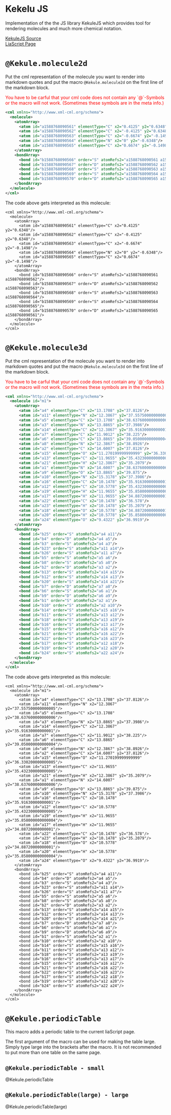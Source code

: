 <!--
author:   Yannik Höll

email:    labruzzler@gmail.com

version:  0.0.1

language: en

narrator: US English Female

script: http://cdnjs.cloudflare.com/ajax/libs/raphael/2.1.0/raphael-min.js
script: https://cdn.jsdelivr.net/gh/LiaTemplates/KekuleJS//kekule/three.js
script: https://cdn.jsdelivr.net/gh/LiaTemplates/KekuleJS/kekule/kekule.min.js
link: https://cdn.jsdelivr.net/gh/LiaTemplates/KekuleJS/kekule/themes/default/kekule.css

@Kekule.molecule2d: @_molecule2d_(@0, @uid)

@_molecule2d_
<div style="text-align: center" id="molecule_parent1_@1" class="deleteme"></div>

<script>
let rem = document.getElementsByClassName("deleteme");

for( let i=0; i< rem.length; i++ )
  rem[i].innerHTML = "";

const div = document.getElementById("molecule_parent1_@1");

const rawData = `@0`;
const mol = Kekule.IO.loadFormatData(rawData, 'cml');
var viewer = new Kekule.ChemWidget.Viewer2D(document, mol);
viewer.setAutofit(true);
viewer.removeClassName(Kekule.Widget.HtmlClassNames.NORMAL_BACKGROUND);

div.appendChild(viewer.getElement());
</script>
@end

@Kekule.molecule3d: @_molecule3d_(@0, @uid)

@_molecule3d_
<div style="text-align: center" id="molecule_parent2_@1" class="deleteme"></div>

<script>

let rem = document.getElementsByClassName("deleteme");

for( let i=0; i< rem.length; i++ )
  rem[i].innerHTML = "";

const div = document.getElementById("molecule_parent2_@1");

const rawData = `@0`;
const mol = Kekule.IO.loadFormatData(rawData, 'cml');
var viewer = new Kekule.ChemWidget.Viewer(document);

viewer.setDimension('800px', '800px');
viewer.setChemObj(mol);
viewer.setRenderType(Kekule.Render.RendererType.R3D);
viewer.setZoom(1.5);

viewer.setEnableToolbar(true);

div.appendChild(viewer.getElement());
</script>
@end

@Kekule.periodicTable: @_periodicTable_(@0, @uid)

@_periodicTable_
<div style="text-align: center" id="periodic_table_@1" class="deleteme"></div>

<script>

let rem = document.getElementsByClassName("deleteme");

for( let i=0; i< rem.length; i++ )
  rem[i].innerHTML = "";

const div = document.getElementById("periodic_table_@1");

const periodic_table = new Kekule.ChemWidget.PeriodicTable(document);

if("@0" !== "large")
  periodic_table.useMiniMode = true;
else
  periodic_table.useMiniMode = false;

periodic_table.setEnableSelect(true)
  .setDisplayedComponents(['symbol', 'name', 'atomicNumber'])
  .appendToElem(div);
</script>
@end
-->

# Kekelu JS

Implementation of the the JS library KekuleJS which provides tool for rendering
molecules and much more chemical notation.

[KekuleJS Source](https://github.com/partridgejiang/Kekule.js/tree/master) <br>
[LiaScript Page](https://liascript.github.io/course/?https://raw.githubusercontent.com/liaTemplates/KekuleJS/master/README.md#1)

# `@Kekule.molecule2d`

Put the cml representation of the molecule you want to render into markdown
quotes and put the macro `@Kekule.molecule2d` on the first line of the markdown
block.

<p style="color: red">You have to be carful that your cml code does not contain any
`@`-Symbols or the macro will not work. (Sometimes these symbols are in the meta info.)</p>

``` xml
<cml xmlns="http://www.xml-cml.org/schema">
  <molecule>
    <atomArray>
      <atom id="a1588768090561" elementType="C" x2="0.4125" y2="0.6348"/>
      <atom id="a1588768090562" elementType="C" x2="-0.4125" y2="0.6348"/>
      <atom id="a1588768090563" elementType="C" x2="-0.6674" y2="-0.1498"/>
      <atom id="a1588768090564" elementType="N" x2="0" y2="-0.6348"/>
      <atom id="a1588768090565" elementType="C" x2="0.6674" y2="-0.1498"/>
    </atomArray>
    <bondArray>
      <bond id="b1588768090566" order="S" atomRefs2="a1588768090561 a1588768090562"/>
      <bond id="b1588768090567" order="D" atomRefs2="a1588768090562 a1588768090563"/>
      <bond id="b1588768090568" order="S" atomRefs2="a1588768090563 a1588768090564"/>
      <bond id="b1588768090569" order="S" atomRefs2="a1588768090564 a1588768090565"/>
      <bond id="b1588768090570" order="D" atomRefs2="a1588768090565 a1588768090561"/>
    </bondArray>
  </molecule>
</cml>
```

The code above gets interpreted as this molecule:

``` @Kekule.molecule2d
<cml xmlns="http://www.xml-cml.org/schema">
  <molecule>
    <atomArray>
      <atom id="a1588768090561" elementType="C" x2="0.4125" y2="0.6348"/>
      <atom id="a1588768090562" elementType="C" x2="-0.4125" y2="0.6348"/>
      <atom id="a1588768090563" elementType="C" x2="-0.6674" y2="-0.1498"/>
      <atom id="a1588768090564" elementType="N" x2="0" y2="-0.6348"/>
      <atom id="a1588768090565" elementType="C" x2="0.6674" y2="-0.1498"/>
    </atomArray>
    <bondArray>
      <bond id="b1588768090566" order="S" atomRefs2="a1588768090561 a1588768090562"/>
      <bond id="b1588768090567" order="D" atomRefs2="a1588768090562 a1588768090563"/>
      <bond id="b1588768090568" order="S" atomRefs2="a1588768090563 a1588768090564"/>
      <bond id="b1588768090569" order="S" atomRefs2="a1588768090564 a1588768090565"/>
      <bond id="b1588768090570" order="D" atomRefs2="a1588768090565 a1588768090561"/>
    </bondArray>
  </molecule>
</cml>
```

# `@Kekule.molecule3d`

Put the cml representation of the molecule you want to render into markdown
quotes and put the macro `@Kekule.molecule3d` on the first line of the markdown
block.

<p style="color: red">You have to be carful that your cml code does not contain any
`@`-Symbols or the macro will not work. (Sometimes these symbols are in the meta info.)</p>

``` xml
<cml xmlns="http://www.xml-cml.org/schema">
  <molecule id="m1">
    <atomArray>
      <atom id="a4" elementType="C" x2="13.1708" y2="37.8126"/>
      <atom id="a11" elementType="N" x2="12.3867" y2="37.557500000000005"/>
      <atom id="a5" elementType="C" x2="13.1708" y2="38.637600000000006"/>
      <atom id="a3" elementType="N" x2="13.8865" y2="37.3986"/>
      <atom id="a14" elementType="C" x2="12.3867" y2="35.91630000000001"/>
      <atom id="a7" elementType="C" x2="11.9012" y2="38.225"/>
      <atom id="a6" elementType="C" x2="13.8865" y2="39.050000000000004"/>
      <atom id="a8" elementType="N" x2="12.3867" y2="38.8926"/>
      <atom id="a2" elementType="C" x2="14.6007" y2="37.8126"/>
      <atom id="a15" elementType="O" x2="11.270199999999999" y2="36.330200000000005"/>
      <atom id="a13" elementType="C" x2="11.9655" y2="35.432300000000005"/>
      <atom id="a21" elementType="H" x2="12.3867" y2="35.2079"/>
      <atom id="a1" elementType="N" x2="14.6007" y2="38.637600000000006"/>
      <atom id="a9" elementType="O" x2="13.8865" y2="39.875"/>
      <atom id="a10" elementType="N" x2="15.3178" y2="37.3986"/>
      <atom id="a16" elementType="C" x2="10.1478" y2="35.91630000000001"/>
      <atom id="a12" elementType="C" x2="10.5778" y2="35.432300000000005"/>
      <atom id="a19" elementType="H" x2="11.9655" y2="35.858000000000004"/>
      <atom id="a17" elementType="H" x2="11.9655" y2="34.88720000000001"/>
      <atom id="a22" elementType="C" x2="10.1478" y2="36.578"/>
      <atom id="a23" elementType="H" x2="10.1478" y2="35.2079"/>
      <atom id="a18" elementType="O" x2="10.5778" y2="34.88720000000001"/>
      <atom id="a20" elementType="H" x2="10.5778" y2="35.858000000000004"/>
      <atom id="a24" elementType="O" x2="9.4322" y2="36.9919"/>
    </atomArray>
    <bondArray>
      <bond id="b25" order="S" atomRefs2="a4 a11"/>
      <bond id="b4" order="D" atomRefs2="a4 a5"/>
      <bond id="b3" order="S" atomRefs2="a4 a3"/>
      <bond id="b23" order="S" atomRefs2="a11 a14"/>
      <bond id="b26" order="S" atomRefs2="a11 a7"/>
      <bond id="b5" order="S" atomRefs2="a5 a6"/>
      <bond id="b8" order="S" atomRefs2="a5 a8"/>
      <bond id="b2" order="D" atomRefs2="a3 a2"/>
      <bond id="b13" order="S" atomRefs2="a14 a15"/>
      <bond id="b12" order="S" atomRefs2="a14 a13"/>
      <bond id="b20" order="S" atomRefs2="a14 a21"/>
      <bond id="b7" order="D" atomRefs2="a7 a8"/>
      <bond id="b6" order="S" atomRefs2="a6 a1"/>
      <bond id="b9" order="D" atomRefs2="a6 a9"/>
      <bond id="b1" order="S" atomRefs2="a2 a1"/>
      <bond id="b10" order="S" atomRefs2="a2 a10"/>
      <bond id="b14" order="S" atomRefs2="a15 a16"/>
      <bond id="b11" order="S" atomRefs2="a13 a12"/>
      <bond id="b18" order="S" atomRefs2="a13 a19"/>
      <bond id="b16" order="S" atomRefs2="a13 a17"/>
      <bond id="b15" order="S" atomRefs2="a16 a12"/>
      <bond id="b21" order="S" atomRefs2="a16 a22"/>
      <bond id="b22" order="S" atomRefs2="a16 a23"/>
      <bond id="b17" order="S" atomRefs2="a12 a18"/>
      <bond id="b19" order="S" atomRefs2="a12 a20"/>
      <bond id="b24" order="S" atomRefs2="a22 a24"/>
    </bondArray>
  </molecule>
</cml>
```

The code above gets interpreted as this molecule:

``` @Kekule.molecule3d
<cml xmlns="http://www.xml-cml.org/schema">
  <molecule id="m1">
    <atomArray>
      <atom id="a4" elementType="C" x2="13.1708" y2="37.8126"/>
      <atom id="a11" elementType="N" x2="12.3867" y2="37.557500000000005"/>
      <atom id="a5" elementType="C" x2="13.1708" y2="38.637600000000006"/>
      <atom id="a3" elementType="N" x2="13.8865" y2="37.3986"/>
      <atom id="a14" elementType="C" x2="12.3867" y2="35.91630000000001"/>
      <atom id="a7" elementType="C" x2="11.9012" y2="38.225"/>
      <atom id="a6" elementType="C" x2="13.8865" y2="39.050000000000004"/>
      <atom id="a8" elementType="N" x2="12.3867" y2="38.8926"/>
      <atom id="a2" elementType="C" x2="14.6007" y2="37.8126"/>
      <atom id="a15" elementType="O" x2="11.270199999999999" y2="36.330200000000005"/>
      <atom id="a13" elementType="C" x2="11.9655" y2="35.432300000000005"/>
      <atom id="a21" elementType="H" x2="12.3867" y2="35.2079"/>
      <atom id="a1" elementType="N" x2="14.6007" y2="38.637600000000006"/>
      <atom id="a9" elementType="O" x2="13.8865" y2="39.875"/>
      <atom id="a10" elementType="N" x2="15.3178" y2="37.3986"/>
      <atom id="a16" elementType="C" x2="10.1478" y2="35.91630000000001"/>
      <atom id="a12" elementType="C" x2="10.5778" y2="35.432300000000005"/>
      <atom id="a19" elementType="H" x2="11.9655" y2="35.858000000000004"/>
      <atom id="a17" elementType="H" x2="11.9655" y2="34.88720000000001"/>
      <atom id="a22" elementType="C" x2="10.1478" y2="36.578"/>
      <atom id="a23" elementType="H" x2="10.1478" y2="35.2079"/>
      <atom id="a18" elementType="O" x2="10.5778" y2="34.88720000000001"/>
      <atom id="a20" elementType="H" x2="10.5778" y2="35.858000000000004"/>
      <atom id="a24" elementType="O" x2="9.4322" y2="36.9919"/>
    </atomArray>
    <bondArray>
      <bond id="b25" order="S" atomRefs2="a4 a11"/>
      <bond id="b4" order="D" atomRefs2="a4 a5"/>
      <bond id="b3" order="S" atomRefs2="a4 a3"/>
      <bond id="b23" order="S" atomRefs2="a11 a14"/>
      <bond id="b26" order="S" atomRefs2="a11 a7"/>
      <bond id="b5" order="S" atomRefs2="a5 a6"/>
      <bond id="b8" order="S" atomRefs2="a5 a8"/>
      <bond id="b2" order="D" atomRefs2="a3 a2"/>
      <bond id="b13" order="S" atomRefs2="a14 a15"/>
      <bond id="b12" order="S" atomRefs2="a14 a13"/>
      <bond id="b20" order="S" atomRefs2="a14 a21"/>
      <bond id="b7" order="D" atomRefs2="a7 a8"/>
      <bond id="b6" order="S" atomRefs2="a6 a1"/>
      <bond id="b9" order="D" atomRefs2="a6 a9"/>
      <bond id="b1" order="S" atomRefs2="a2 a1"/>
      <bond id="b10" order="S" atomRefs2="a2 a10"/>
      <bond id="b14" order="S" atomRefs2="a15 a16"/>
      <bond id="b11" order="S" atomRefs2="a13 a12"/>
      <bond id="b18" order="S" atomRefs2="a13 a19"/>
      <bond id="b16" order="S" atomRefs2="a13 a17"/>
      <bond id="b15" order="S" atomRefs2="a16 a12"/>
      <bond id="b21" order="S" atomRefs2="a16 a22"/>
      <bond id="b22" order="S" atomRefs2="a16 a23"/>
      <bond id="b17" order="S" atomRefs2="a12 a18"/>
      <bond id="b19" order="S" atomRefs2="a12 a20"/>
      <bond id="b24" order="S" atomRefs2="a22 a24"/>
    </bondArray>
  </molecule>
</cml>
```

# `@Kekule.periodicTable`
This macro adds a periodic table to the current liaScript page.

The first argument of the macro can be used for making the table large.
Simply type large into the brackets after the macro.
It is not recommended to put more than one table on the same page.

## `@Kekule.periodicTable - small`
@Kekule.periodicTable

## `@Kekule.periodicTable(large) - large`
@Kekule.periodicTable(large)
